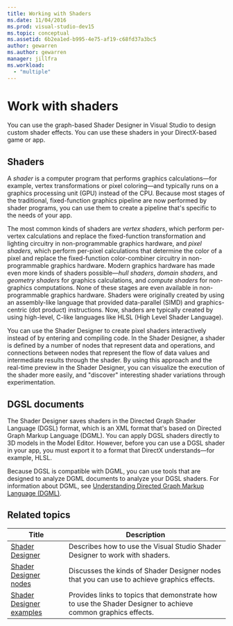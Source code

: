 ```yaml
---
title: Working with Shaders
ms.date: 11/04/2016
ms.prod: visual-studio-dev15
ms.topic: conceptual
ms.assetid: 6b2ea1ed-b995-4e75-af19-c68fd37a3bc5
author: gewarren
ms.author: gewarren
manager: jillfra
ms.workload:
  - "multiple"
---
```

# Work with shaders

You can use the graph-based Shader Designer in Visual Studio to design custom shader effects. You can use these shaders in your DirectX-based game or app.

## Shaders

A *shader* is a computer program that performs graphics calculations—for example, vertex transformations or pixel coloring—and typically runs on a graphics processing unit (GPU) instead of the CPU. Because most stages of the traditional, fixed-function graphics pipeline are now performed by shader programs, you can use them to create a pipeline that's specific to the needs of your app.

The most common kinds of shaders are *vertex shaders*, which perform per-vertex calculations and replace the fixed-function transformation and lighting circuitry in non-programmable graphics hardware, and *pixel shaders*, which perform per-pixel calculations that determine the color of a pixel and replace the fixed-function color-combiner circuitry in non-programmable graphics hardware. Modern graphics hardware has made even more kinds of shaders possible—*hull shaders*, *domain shaders*, and *geometry shaders* for graphics calculations, and *compute shaders* for non-graphics computations. None of these stages are even available in non-programmable graphics hardware. Shaders were originally created by using an assembly-like language that provided data-parallel (SIMD) and graphics-centric (dot product) instructions. Now, shaders are typically created by using high-level, C-like languages like HLSL (High Level Shader Language).

You can use the Shader Designer to create pixel shaders interactively instead of by entering and compiling code. In the Shader Designer, a shader is defined by a number of nodes that represent data and operations, and connections between nodes that represent the flow of data values and intermediate results through the shader. By using this approach and the real-time preview in the Shader Designer, you can visualize the execution of the shader more easily, and "discover" interesting shader variations through experimentation.

## DGSL documents

The Shader Designer saves shaders in the Directed Graph Shader Language (DGSL) format, which is an XML format that's based on Directed Graph Markup Language (DGML). You can apply DGSL shaders directly to 3D models in the Model Editor. However, before you can use a DGSL shader in your app, you must export it to a format that DirectX understands—for example, HLSL.

Because DGSL is compatible with DGML, you can use tools that are designed to analyze DGML documents to analyze your DGSL shaders. For information about DGML, see [Understanding Directed Graph Markup Language (DGML)](../modeling/customize-code-maps-by-editing-the-dgml-files.md).

## Related topics

|Title|Description|
|-----------|-----------------|
|[Shader Designer](../designers/shader-designer.md)|Describes how to use the Visual Studio Shader Designer to work with shaders.|
|[Shader Designer nodes](../designers/shader-designer-nodes.md)|Discusses the kinds of Shader Designer nodes that you can use to achieve graphics effects.|
|[Shader Designer examples](../designers/shader-designer-examples.md)|Provides links to topics that demonstrate how to use the Shader Designer to achieve common graphics effects.|